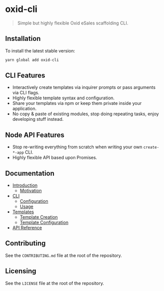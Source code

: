 # oxid-cli
> Simple but highly flexible Oxid eSales scaffolding CLI.

## Installation

To install the latest stable version:

```sh
yarn global add oxid-cli
```

## CLI Features

* Interactively create templates via inquirer prompts or pass arguments via CLI flags.
* Highly flexible template syntax and configuration.
* Share your templates via npm or keep them private inside your application.
* No copy & paste of existing modules, stop doing repeating tasks, enjoy developing stuff instead.

## Node API Features

* Stop re-writing everything from scratch when writing your own `create-*-app` CLI.
* Highly flexible API based upon Promises.

## Documentation

* [Introduction](/docs/introduction/README.md)
  * [Motivation](/docs/introduction/Motivation.md)
* [CLI](/docs/cli/README.md)
  * [Configuration](/docs/cli/Configuration.md)
  * [Usage](/docs/cli/Usage.md)
* [Templates](/docs/templates/README.md)
  * [Template Creation](/docs/templates/CreatingTemplates.md)
  * [Template Configuration](/docs/templates/Configuration.md)
* [API Reference](/docs/api/README.md)

## Contributing

See the `CONTRIBUTING.md` file at the root of the repository.

## Licensing

See the `LICENSE` file at the root of the repository.
